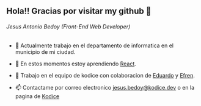 ## Hola!! Gracias por visitar my github :notebook:
###### Jesus Antonio Bedoy (Front-End Web Developer)


- :post_office: Actualmente trabajo en el departamento de informatica en el municipio de mi ciudad.

- 🌱 En estos momentos estoy aprendiendo [React](https://es.reactjs.org/docs/getting-started.html).

- 💬 Trabajo en el equipo de kodice con colaboracion de [Eduardo](https://github.com/JoseeCosio) y [Efren](https://github.com/efren-cabrera).

- 📫 Contactame por correo electronico jesus.bedoy@kodice.dev o en la pagina de [Kodice](https://kodice.dev/)

